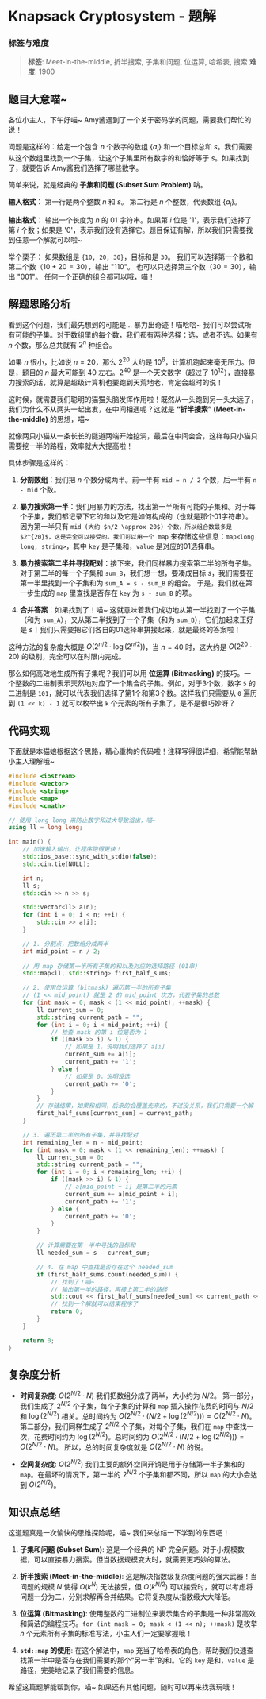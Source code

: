 # Knapsack Cryptosystem - 题解

### 标签与难度
> **标签**: Meet-in-the-middle, 折半搜索, 子集和问题, 位运算, 哈希表, 搜索
> **难度**: 1900

## 题目大意喵~

各位小主人，下午好喵~ Amy酱遇到了一个关于密码学的问题，需要我们帮忙的说！

问题是这样的：给定一个包含 $n$ 个数字的数组 $\{a_i\}$ 和一个目标总和 $s$。我们需要从这个数组里找到一个子集，让这个子集里所有数字的和恰好等于 $s$。如果找到了，就要告诉 Amy酱我们选择了哪些数字。

简单来说，就是经典的 **子集和问题 (Subset Sum Problem)** 呐。

**输入格式：**
第一行是两个整数 $n$ 和 $s$。
第二行是 $n$ 个整数，代表数组 $\{a_i\}$。

**输出格式：**
输出一个长度为 $n$ 的 01 字符串。如果第 $i$ 位是 '1'，表示我们选择了第 $i$ 个数；如果是 '0'，表示我们没有选择它。题目保证有解，所以我们只需要找到任意一个解就可以啦~

举个栗子：
如果数组是 `{10, 20, 30}`，目标和是 `30`。
我们可以选择第一个数和第二个数（$10+20=30$），输出 "110"。
也可以只选择第三个数（$30=30$），输出 "001"。
任何一个正确的组合都可以哦，喵！

## 解题思路分析

看到这个问题，我们最先想到的可能是... 暴力出奇迹！喵哈哈~ 我们可以尝试所有可能的子集。对于数组里的每个数，我们都有两种选择：选，或者不选。如果有 $n$ 个数，那么总共就有 $2^n$ 种组合。

如果 $n$ 很小，比如说 $n=20$，那么 $2^{20}$ 大约是 $10^6$，计算机跑起来毫无压力。但是，题目的 $n$ 最大可能到 40 左右。$2^{40}$ 是一个天文数字（超过了 $10^{12}$），直接暴力搜索的话，就算是超级计算机也要跑到天荒地老，肯定会超时的说！

这时候，就需要我们聪明的猫猫头脑发挥作用啦！既然从一头跑到另一头太远了，我们为什么不从两头一起出发，在中间相遇呢？这就是 **“折半搜索” (Meet-in-the-middle)** 的思想，喵~

就像两只小猫从一条长长的隧道两端开始挖洞，最后在中间会合，这样每只小猫只需要挖一半的路程，效率就大大提高啦！

具体步骤是这样的：

1.  **分割数组**：我们把 $n$ 个数分成两半。前一半有 `mid = n / 2` 个数，后一半有 `n - mid` 个数。

2.  **暴力搜索第一半**：我们用暴力的方法，找出第一半所有可能的子集和。对于每个子集，我们都记录下它的和以及它是如何构成的（也就是那个01字符串）。因为第一半只有 `mid (大约 $n/2 \approx 20$) 个数，所以组合数最多是 $2^{20}$，这是完全可以接受的。我们可以用一个 map` 来存储这些信息：`map<long long, string>`，其中 `key` 是子集和，`value` 是对应的01选择串。

3.  **暴力搜索第二半并寻找配对**：接下来，我们同样暴力搜索第二半的所有子集。对于第二半的每一个子集和 `sum_B`，我们想一想，要凑成目标 $s$，我们需要在第一半里找到一个子集和为 `sum_A = s - sum_B` 的组合。
    于是，我们就在第一步生成的 `map` 里查找是否存在 `key` 为 `s - sum_B` 的项。

4.  **合并答案**：如果找到了！喵~ 这就意味着我们成功地从第一半找到了一个子集（和为 `sum_A`），又从第二半找到了一个子集（和为 `sum_B`），它们加起来正好是 $s$！我们只需要把它们各自的01选择串拼接起来，就是最终的答案啦！

这种方法的复杂度大概是 $O(2^{n/2} \cdot \log(2^{n/2}))$，当 $n=40$ 时，这大约是 $O(2^{20} \cdot 20)$ 的级别，完全可以在时限内完成。

那么如何高效地生成所有子集呢？我们可以用 **位运算 (Bitmasking)** 的技巧。一个整数的二进制表示天然地对应了一个集合的子集。例如，对于3个数，数字 `5` 的二进制是 `101`，就可以代表我们选择了第1个和第3个数。这样我们只需要从 `0` 遍历到 `(1 << k) - 1` 就可以枚举出 `k` 个元素的所有子集了，是不是很巧妙呀？

## 代码实现

下面就是本猫娘根据这个思路，精心重构的代码啦！注释写得很详细，希望能帮助小主人理解哦~

```cpp
#include <iostream>
#include <vector>
#include <string>
#include <map>
#include <cmath>

// 使用 long long 来防止数字和过大导致溢出，喵~
using ll = long long;

int main() {
    // 加速输入输出，让程序跑得更快！
    std::ios_base::sync_with_stdio(false);
    std::cin.tie(NULL);

    int n;
    ll s;
    std::cin >> n >> s;

    std::vector<ll> a(n);
    for (int i = 0; i < n; ++i) {
        std::cin >> a[i];
    }

    // 1. 分割点，把数组分成两半
    int mid_point = n / 2;
    
    // 用 map 存储第一半所有子集的和以及对应的选择路径 (01串)
    std::map<ll, std::string> first_half_sums;

    // 2. 使用位运算 (bitmask) 遍历第一半的所有子集
    // (1 << mid_point) 就是 2 的 mid_point 次方，代表子集的总数
    for (int mask = 0; mask < (1 << mid_point); ++mask) {
        ll current_sum = 0;
        std::string current_path = "";
        for (int i = 0; i < mid_point; ++i) {
            // 检查 mask 的第 i 位是否为 1
            if ((mask >> i) & 1) {
                // 如果是 1，说明我们选择了 a[i]
                current_sum += a[i];
                current_path += '1';
            } else {
                // 如果是 0，说明没选
                current_path += '0';
            }
        }
        // 存储结果，如果和相同，后来的会覆盖先来的，不过没关系，我们只需要一个解
        first_half_sums[current_sum] = current_path;
    }

    // 3. 遍历第二半的所有子集，并寻找配对
    int remaining_len = n - mid_point;
    for (int mask = 0; mask < (1 << remaining_len); ++mask) {
        ll current_sum = 0;
        std::string current_path = "";
        for (int i = 0; i < remaining_len; ++i) {
            if ((mask >> i) & 1) {
                // a[mid_point + i] 是第二半的元素
                current_sum += a[mid_point + i];
                current_path += '1';
            } else {
                current_path += '0';
            }
        }

        // 计算需要在第一半中寻找的目标和
        ll needed_sum = s - current_sum;

        // 4. 在 map 中查找是否存在这个 needed_sum
        if (first_half_sums.count(needed_sum)) {
            // 找到了！喵~
            // 输出第一半的路径，再接上第二半的路径
            std::cout << first_half_sums[needed_sum] << current_path << std::endl;
            // 找到一个解就可以结束程序了
            return 0;
        }
    }

    return 0;
}
```

## 复杂度分析

-   **时间复杂度**: $O(2^{N/2} \cdot N)$
    我们把数组分成了两半，大小约为 $N/2$。
    第一部分，我们生成了 $2^{N/2}$ 个子集，每个子集的计算和 `map` 插入操作花费的时间与 $N/2$ 和 $\log(2^{N/2})$ 相关。总时间约为 $O(2^{N/2} \cdot (N/2 + \log(2^{N/2}))) = O(2^{N/2} \cdot N)$。
    第二部分，我们同样生成了 $2^{N/2}$ 个子集，对每个子集，我们在 `map` 中查找一次，花费时间约为 $\log(2^{N/2})$。总时间约为 $O(2^{N/2} \cdot (N/2 + \log(2^{N/2}))) = O(2^{N/2} \cdot N)$。
    所以，总的时间复杂度就是 $O(2^{N/2} \cdot N)$ 的说。

-   **空间复杂度**: $O(2^{N/2})$
    我们主要的额外空间开销是用于存储第一半子集和的 `map`。在最坏的情况下，第一半的 $2^{N/2}$ 个子集和都不同，所以 `map` 的大小会达到 $O(2^{N/2})$。

## 知识点总结

这道题真是一次愉快的思维探险呢，喵~ 我们来总结一下学到的东西吧！

1.  **子集和问题 (Subset Sum)**: 这是一个经典的 NP 完全问题。对于小规模数据，可以直接暴力搜索。但当数据规模变大时，就需要更巧妙的算法。

2.  **折半搜索 (Meet-in-the-middle)**: 这是解决指数级复杂度问题的强大武器！当问题的规模 $N$ 使得 $O(k^N)$ 无法接受，但 $O(k^{N/2})$ 可以接受时，就可以考虑将问题一分为二，分别求解再合并结果。它将复杂度从指数级大大降低。

3.  **位运算 (Bitmasking)**: 使用整数的二进制位来表示集合的子集是一种非常高效和简洁的编程技巧。`for (int mask = 0; mask < (1 << n); ++mask)` 是枚举 $n$ 个元素所有子集的标准写法，小主人们一定要掌握哦！

4.  **`std::map` 的使用**: 在这个解法中，`map` 充当了哈希表的角色，帮助我们快速查找第一半中是否存在我们需要的那个“另一半”的和。它的 `key` 是和，`value` 是路径，完美地记录了我们需要的信息。

希望这篇题解能帮到你，喵~ 如果还有其他问题，随时可以再来找我玩哦！